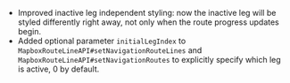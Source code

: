- Improved inactive leg independent styling: now the inactive leg will be styled differently right away, not only when the route progress updates begin.
- Added optional parameter `initialLegIndex` to `MapboxRouteLineAPI#setNavigationRouteLines` and `MapboxRouteLineAPI#setNavigationRoutes` to explicitly specify which leg is active, 0 by default.